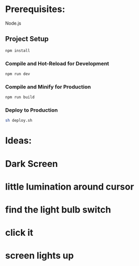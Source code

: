# Prerequisites:

Node.js

## Project Setup

```sh
npm install
```

### Compile and Hot-Reload for Development

```sh
npm run dev
```

### Compile and Minify for Production

```sh
npm run build
```

### Deploy to Production

```sh
sh deploy.sh
```

# Ideas:
# Dark Screen
# little lumination around cursor
# find the light bulb switch
# click it
# screen lights up

